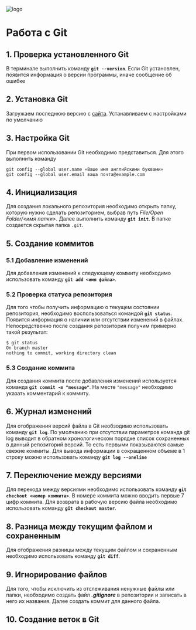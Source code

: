 ![logo](Git-Logo-1788C.png)

# Работа с Git

## 1. Проверка установленного Git

В терминале выполнить команду **`git --version`**.
Если Git установлен, появится информация о версии программы, иначе сообщение об ошибке

## 2. Установка Git

Загружаем последнюю версию с [сайта](https://git-scm.com/downloads). Устанавливаем с настройками по умолчанию

## 3. Настройка Git
При первом использовании Git необходимо представиться. Для этого выполнить команду 
```
git config --global user.name «Ваше имя английскими буквами»
git config --global user.email ваша почта@example.com
```

## 4. Инициализация

Для создания локального репозитория необходимо открыть папку, которую нужно сделать репозиторием, выбрав путь *File/Open Folder/<имя папки>*. Далее выполнить команду **`git init`**. В папке создается скрытая папка  `.git`.

## 5. Создание коммитов

### 5.1 Добавление изменений

Для добавления изменений к следующему коммиту необходимо использовать команду **`git add <имя файла>`**.

### 5.2 Проверка статуса репозитория

Для того чтобы получить информацию о текущем состоянии репозитория, необходимо воспользоваться командой **`git status`**. Появится информация о наличии или отсутствии изменений в файлах.  Непосредственно после создания репозитория получим примерно такой результат: 
```
$ git status 
On branch master 
nothing to commit, working directory clean 
```

### 5.3 Создание коммита

Для создания коммита после добавления изменений используется команда  **`git commit -m "message"`**. На месте `"message"` необходимо указать комментарий к коммиту.

## 6. Журнал изменений

Для отображения версий файла в Git необзодимо использовать команду **`git log`**. По умолчанию при отсутствии параметров команда git log выводит в обратном хронологическом порядке список сохраненных в данный репозиторий версий. То есть первыми показываются самые свежие коммиты. Для вывода информации в сокращенном объеме в 1 строку можно использовать команду **`git log --oneline`**

## 7. Переключение между версиями

Для перехода между версиями необходимо использовать команду **`git checkout <номер коммита>`**. В номере коммита можно вводить первые 7 цифр коммита. Для возврата в рабочую версию файла необходимо использовать команду **`git checkout master`**.

## 8. Разница между текущим файлом и сохраненным

Для отображения разницы между текущим файлом и сохраненным необходимо использовать команду **`git diff`**.

## 9. Игнорирование файлов

Для того, чтобы исключить из отслеживания ненужные файлы или папки, необходимо создать файл ***.gitignore*** в репозитории и записать в него их названия. Далее создать коммит для данного файла.


## 10. Создание веток в Git

